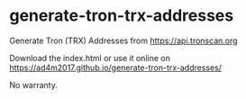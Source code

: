 # generate-tron-trx-addresses
Generate Tron (TRX) Addresses from https://api.tronscan.org

Download the index.html or use it online on https://ad4m2017.github.io/generate-tron-trx-addresses/

No warranty.
